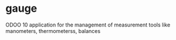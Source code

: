 # gauge
ODOO 10 application for the management of measurement tools like manometers, thermometerss, balances
